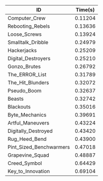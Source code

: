 |ID|Time(s)|
|-|-|
|Computer_Crew|0.11204|
|Rebooting_Rebels|0.13636|
|Loose_Screws|0.13924|
|Smalltalk_Dribble|0.24979|
|Hackerjacks|0.25209|
|Digital_Destroyers|0.25210|
|Gonzo_Brutes|0.26792|
|The_ERROR_List|0.31789|
|The_Hit_Blunders|0.32072|
|Pseudo_Boom|0.32637|
|Beasts|0.32742|
|Blackouts|0.35016|
|Byte_Mechanics|0.39691|
|Artful_Maneuvers|0.43224|
|Digitally_Destroyed|0.43420|
|Rug_Heed_Bend|0.43900|
|Pint_Sized_Benchwarmers|0.47018|
|Grapevine_Squad|0.48887|
|Creed_Symbol|0.64429|
|Key_to_Innovation|0.69104|
